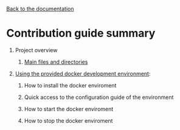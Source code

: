 [Back to the documentation](Readme.md)

# Contribution guide summary

1. Project overview

    1. [Main files and directories](doc/hierarchy.md)

1. [Using the provided docker development environment](doc/docker/Readme.md):

    1. How to install the docker enviroment

    1. Quick access to the configuration guide of the environment

    1. How to start the docker enviroment

    1. How to stop the docker enviroment
